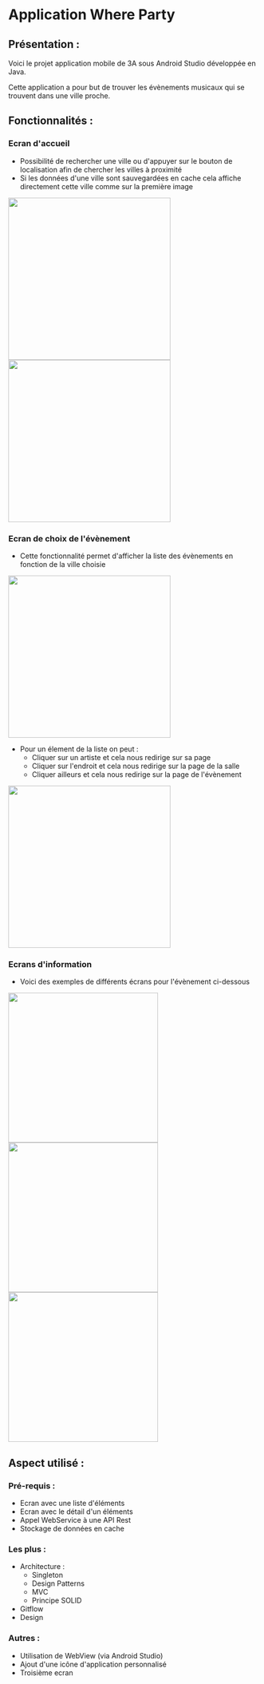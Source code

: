 # Application Where Party

## Présentation :

Voici le projet application mobile de 3A sous Android Studio développée en Java.

Cette application a pour but de trouver les évènements musicaux qui se trouvent dans une ville proche.

## Fonctionnalités :

### Ecran d'accueil

- Possibilité de rechercher une ville ou d'appuyer sur le bouton de localisation afin de chercher les villes à proximité
- Si les données d'une ville sont sauvegardées en cache cela affiche directement cette ville comme sur la première image

<img src="readmeImage/Welcome-Cache.png" width= 325> <img src="readmeImage/Welcome-Search.png" width= 325>

### Ecran de choix de l'évènement

- Cette fonctionnalité permet d'afficher la liste des évènements en fonction de la ville choisie

<img src="readmeImage/Liste%20des%20evenements.png" width= 325>

- Pour un élement de la liste on peut :
	- Cliquer sur un artiste et cela nous redirige sur sa page
	- Cliquer sur l'endroit et cela nous redirige sur la page de la salle
	- Cliquer ailleurs et cela nous redirige sur la page de l'évènement
	
<img src="readmeImage/Un%20evenement.png" width= 325>

### Ecrans d'information

- Voici des exemples de différents écrans pour l'évènement ci-dessous

<img src="readmeImage/Evenement%20-%20Artiste.png" width= 300> <img src="readmeImage/Evenement%20-%20Salle.png" width= 300> <img src="readmeImage/Evenement%20-%20Evenement.png" width= 300>

## Aspect utilisé :

### Pré-requis :

- Ecran avec une liste d'éléments
- Ecran avec le détail d'un éléments 
- Appel WebService à une API Rest
- Stockage de données en cache

### Les plus :

- Architecture :
	- Singleton
	- Design Patterns
	- MVC
	- Principe SOLID
- Gitflow
- Design

### Autres :

- Utilisation de WebView (via Android Studio)
- Ajout d'une icône d'application personnalisé
- Troisième ecran

